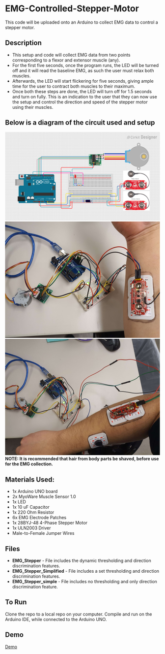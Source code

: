 # EMG-Controlled-Stepper-Motor
This code will be uploaded onto an Arduino to collect EMG data to control a stepper motor.

## Description
* This setup and code will collect EMG data from two points corresponding to a flexor and extensor muscle (any). 
* For the first five seconds, once the program runs, the LED will be turned off and it will read the baseline EMG, as such the user must relax both muscles. 
* Afterwards, the LED will start flickering for five seconds, giving ample time for the user to contract both muscles to their maximum. 
* Once both these steps are done, the LED will turn off for 1.5 seconds and turn on fully. This is an indication to the user that they can now use the setup and control the direction and speed of the stepper motor using their muscles.

## Below is a diagram of the circuit used and setup
[![Circuit Diagram](https://github.com/Detadja/EMG-Controlled-Stepper-Motor/blob/main/EMG%20Stepper%20Circuit.png)](https://github.com/Detadja)
[![Setup Diagram 1](https://github.com/Detadja/EMG-Controlled-Stepper-Motor/blob/main/EMG%20Stepper%20Setup%201.jpg)](https://github.com/Detadja)
[![Setup Diagram 1](https://github.com/Detadja/EMG-Controlled-Stepper-Motor/blob/main/EMG%20Stepper%20Setup%202.jpg)](https://github.com/Detadja)
**NOTE: It is recommended that hair from body parts be shaved, before use for the EMG collection.**

## Materials Used:
* 1x Arduino UNO board
* 2x MyoWare Muscle Sensor 1.0
* 1x LED
* 1x 10 uF Capacitor
* 1x 220 Ohm Resistor
* 6x EMG Electrode Patches
* 1x 28BYJ-48 4-Phase Stepper Motor
* 1x ULN2003 Driver
* Male-to-Female Jumper Wires

## Files
* **EMG_Stepper** - File includes the dynamic thresholding and direction discrimination features.
* **EMG_Stepper_Simplified** - File includes a set thresholding and direction discrimination features.
* **EMG_Stepper_simple** - File includes no thresholding and only direction discrimination feature.

## To Run
Clone the repo to a local repo on your computer. Compile and run on the Arduino IDE, while connected to the Arduino UNO.

## Demo
[Demo](https://github.com/Detadja/EMG-Controlled-Stepper-Motor/blob/main/EMG%20Stepper%20Demo.mp4)
